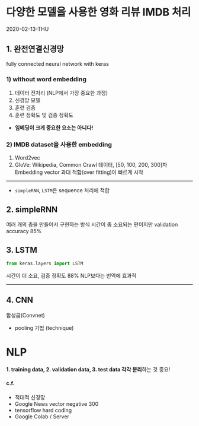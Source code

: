 # 다양한 모델을 사용한 영화 리뷰 IMDB 처리
2020-02-13-THU

## 1. 완전연결신경망 
fully connected neural network
with keras

### 1) without word embedding
1. 데이터 전처리 (NLP에서 가장 중요한 과정)
2. 신경망 모델
3. 훈련 검증
4. 훈련 정확도 및 검증 정확도



- **임베딩이 크게 중요한 요소는 아니다!**



### 2) IMDB dataset을 사용한 embedding
1) Word2vec
2) GloVe: Wikipedia, Common Crawl 데이터, [50, 100, 200, 300]차 Embedding vector
과대 적합(over fitting)이 빠르게 시작



---
- `simpleRNN`, `LSTM`은 sequence 처리에 적합



## 2. simpleRNN
여러 개의 층을 만들어서 구현하는 방식
시간이 좀 소요되는 편이지만 validation accuracy 85%

## 3. LSTM
```python
from keras.layers import LSTM
```
시간이 더 소요, 검증 정확도 88%
NLP보다는 번역에 효과적



---



## 4. CNN
합성곱(Convnet)
* pooling 기법 (technique)



# NLP
**1. training data, 2. validation data, 3. test data 각각  분리**하는 것 중요!



#### c.f.
- 적대적 신경망
- Google News vector negative 300
- tensorflow hard coding
- Google Colab / Server



















